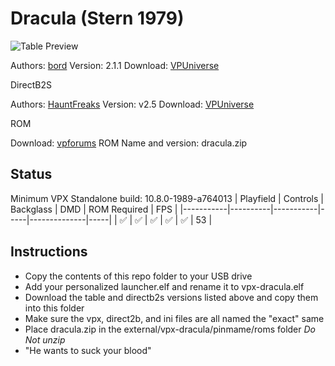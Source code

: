 # Dracula (Stern 1979)

![Table Preview](https://vpuniverse.com/screenshots/monthly_2022_10/drac_dt.jpg.f6de47fb598e44819856953674a97d1d.jpg)

Authors: [bord](https://vpuniverse.com/profile/9265-bord/)
Version: 2.1.1
Download: [VPUniverse](https://vpuniverse.com/files/file/11998-dracula-stern-1979/)

DirectB2S

Authors: [HauntFreaks](https://vpuniverse.com/profile/5216-hauntfreaks/)
Version: v2.5
Download: [VPUniverse](https://vpuniverse.com/files/file/12008-dracula-stern-1979-b2s/)

ROM

Download: [vpforums](https://www.vpforums.org/index.php?app=downloads&showfile=733)
ROM Name and version: dracula.zip

## Status 

Minimum VPX Standalone build: 10.8.0-1989-a764013
| Playfield | Controls | Backglass | DMD | ROM Required | FPS | 
|-----------|----------|-----------|-----|--------------|-----|
| :white_check_mark: | :white_check_mark: | :white_check_mark: | :white_check_mark: | :white_check_mark: | 53 |

## Instructions

- Copy the contents of this repo folder to your USB drive
- Add your personalized launcher.elf and rename it to vpx-dracula.elf
- Download the table and directb2s versions listed above and copy them into this folder
- Make sure the vpx, direct2b, and ini files are all named the "exact" same
- Place dracula.zip in the external/vpx-dracula/pinmame/roms folder *Do Not unzip*
- "He wants to suck your blood"

